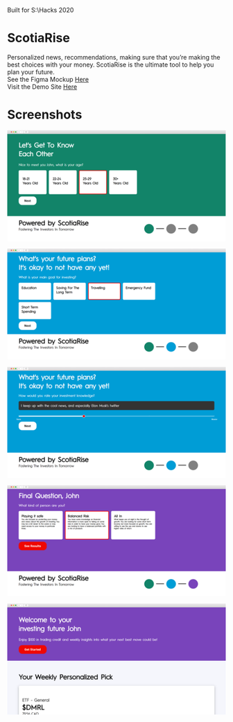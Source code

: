 Built for S:\Hacks 2020

# ScotiaRise

Personalized news, recommendations, making sure that you’re making the best choices with your money. ScotiaRise is the ultimate tool to help you plan your future.  
See the Figma Mockup [Here](https://www.figma.com/file/uKgXCdlYbsgaeGBNaI1nDN/s-Hacks-Meme?node-id=0%3A1)  
Visit the Demo Site [Here](https://scotia-rise.netlify.app/)  

# Screenshots

![](/demo/page-1-step-2.png)

![](/demo/page-2-step-1.png)

![](/demo/page-2-step-2.png)

![](/demo/page-3-step-1.png)

![](/demo/results.png)
